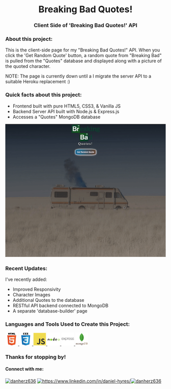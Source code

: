 <h1 align="center"> Breaking Bad Quotes! </h1>

<h3 align="center">Client Side of 'Breaking Bad Quotes!' API</h3>

<!-- <h3 align="center"> <a href="https://quotes-of-breakingbad.netlify.app/">Visit the live site</a></h3> -->

<h3 align="left">About this project:</h3>
<p align="left">
This is the client-side page for my "Breaking Bad Quotes!" API. When you click the 'Get Random Quote' button, a random quote from "Breaking Bad" is pulled from the "Quotes" database and displayed along with a picture of the quoted character. 
</p>

<p align="left">
NOTE: The page is currently down until a I migrate the server API to a suitable Heroku replacement :)
</p>

<h3 align="left">Quick facts about this project:</h3>
<p align="left">
<ul>
<li>Frontend built with pure HTML5, CSS3, & Vanilla JS </li>
<li>Backend Server API built with Node.js & Express.js</li> 
<!-- <li> The API is hosted on Heroku </li> -->
<li>Accesses a "Quotes" MongoDB database </li>
<!----- <li> </li> ---->
</ul>
</p>



<p align="center">
  <img src="https://github.com/d-herz/breaking-bad-quotes-client/blob/main/bb-readme.gif" alt="animated" />
</p>


<h3 align="left">Recent Updates:</h3>
<p align="left">
I've recently added:
<ul>
<li> Improved Responsivity </li>
<li> Character Images </li>
<li> Additional Quotes to the database</li>
<li> RESTful API backend connected to MongoDB</li> 
<li>A separate 'database-builder' page </li>
<!----- <li> </li> ---->
</ul>
</p>

<h3 align="left">Languages and Tools Used to Create this Project:</h3>
<p align="left"> <a href="https://www.w3.org/html/" target="_blank" rel="noreferrer"> <img src="https://raw.githubusercontent.com/devicons/devicon/master/icons/html5/html5-original-wordmark.svg" alt="html5" width="40" height="40"/> </a> <a href="https://www.w3schools.com/css/" target="_blank" rel="noreferrer"> <img src="https://raw.githubusercontent.com/devicons/devicon/master/icons/css3/css3-original-wordmark.svg" alt="css3" width="40" height="40"/> </a> <a href="https://developer.mozilla.org/en-US/docs/Web/JavaScript" target="_blank" rel="noreferrer"> <img src="https://raw.githubusercontent.com/devicons/devicon/master/icons/javascript/javascript-original.svg" alt="javascript" width="40" height="40"/> </a> <a href="https://nodejs.org" target="_blank" rel="noreferrer"> <img src="https://raw.githubusercontent.com/devicons/devicon/master/icons/nodejs/nodejs-original-wordmark.svg" alt="nodejs" width="40" height="40"/> </a>  <a href="https://expressjs.com" target="_blank" rel="noreferrer"> <img src="https://raw.githubusercontent.com/devicons/devicon/master/icons/express/express-original-wordmark.svg" alt="express" width="40" height="40"/> </a> <a href="https://www.mongodb.com/" target="_blank" rel="noreferrer"> <img src="https://raw.githubusercontent.com/devicons/devicon/master/icons/mongodb/mongodb-original-wordmark.svg" alt="mongodb" width="40" height="40"/> </a></p>


<h3 align="left">Thanks for stopping by!</h3>
<h4> Connect with me:</h4>
<p align="left">
<a href="https://twitter.com/danherz636" target="blank"><img align="center" src="https://raw.githubusercontent.com/rahuldkjain/github-profile-readme-generator/master/src/images/icons/Social/twitter.svg" alt="danherz636" height="30" width="40" /></a>
<a href="https://www.linkedin.com/in/d-herz/" target="blank"><img align="center" src="https://raw.githubusercontent.com/rahuldkjain/github-profile-readme-generator/master/src/images/icons/Social/linked-in-alt.svg" alt="https://www.linkedin.com/in/daniel-hyres/" height="30" width="40" /></a><a href="https://www.twitch.tv/devlimiter/videos" target="blank"><img align="center" src="https://raw.githubusercontent.com/rahuldkjain/github-profile-readme-generator/master/src/images/icons/Social/twitch.svg" alt="danherz636" height="30" width="40" />
</p>




